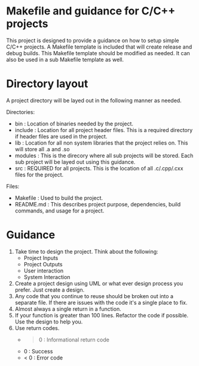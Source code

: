 # Makefile and guidance for C/C++ projects

This project is designed to provide a guidance on how to setup simple C/C++ projects.  A Makefile template is included
that will create release and debug builds.  This Makefile template should be modified as needed.  It can also be used in
a sub Makefile template as well.

# Directory layout

A project directory will be layed out in the following manner as needed.

Directories:

* bin : Location of binaries needed by the project.
* include : Location for all project header files.  This is a required directory if header files are used in the project.
* lib : Location for all non system libraries that the project relies on.  This will store all .a and .so
* modules : This is the direcory where all sub projects will be stored.  Each sub project will be layed out using this guidance. 
* src : REQUIRED for all projects.  This is the location of all .c/.cpp/.cxx files for the project.

Files:

* Makefile : Used to build the project.
* README.md : This describes project purpose, dependencies, build commands, and usage for a project.

# Guidance

1. Take time to design the project.  Think about the following:
    * Project Inputs
    * Project Outputs
    * User interaction
    * System Interaction
2. Create a project design using UML or what ever design process you prefer.  Just create a design.
3. Any code that you continue to reuse should be broken out into a separate file.  If there are issues with the code
   it's a single place to fix.
4. Almost always a single return in a function.
5. If your function is greater than 100 lines.  Refactor the code if possible.  Use the design to help you.
6. Use return codes.
    * > 0 : Informational return code
    * 0 : Success
    * < 0 : Error code
